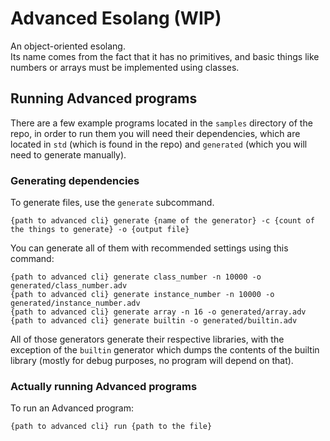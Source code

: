 # Advanced Esolang (WIP)
An object-oriented esolang.<br>
Its name comes from the fact that it has no primitives, and basic things like numbers or arrays must be implemented using classes.

## Running Advanced programs
There are a few example programs located in the `samples` directory of the repo, in order to run them you will need their dependencies, which are located in `std` (which is found in the repo) and `generated` (which you will need to generate manually).

### Generating dependencies
To generate files, use the `generate` subcommand.
```
{path to advanced cli} generate {name of the generator} -c {count of the things to generate} -o {output file}
```

You can generate all of them with recommended settings using this command:
```
{path to advanced cli} generate class_number -n 10000 -o generated/class_number.adv
{path to advanced cli} generate instance_number -n 10000 -o generated/instance_number.adv
{path to advanced cli} generate array -n 16 -o generated/array.adv
{path to advanced cli} generate builtin -o generated/builtin.adv
```
All of those generators generate their respective libraries, with the exception of the `builtin` generator which dumps the contents of the builtin library (mostly for debug purposes, no program will depend on that).

### Actually running Advanced programs

To run an Advanced program:
```
{path to advanced cli} run {path to the file}
```
